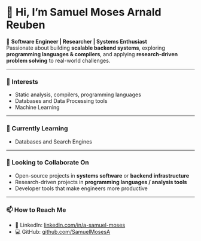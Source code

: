 # 👋 Hi, I’m Samuel Moses Arnald Reuben  

🚀 **Software Engineer | Researcher | Systems Enthusiast**  
Passionate about building **scalable backend systems**, exploring **programming languages & compilers**, and applying **research-driven problem solving** to real-world challenges.  

---

### 👀 Interests  
- Static analysis, compilers, programming languages
- Databases and Data Processing tools
- Machine Learning
---

### 🌱 Currently Learning  
- Databases and Search Engines

---

### 💞️ Looking to Collaborate On  
- Open-source projects in **systems software** or **backend infrastructure**  
- Research-driven projects in **programming languages / analysis tools**  
- Developer tools that make engineers more productive  

---

### 📫 How to Reach Me  
- 💼 LinkedIn: [linkedin.com/in/a-samuel-moses](https://linkedin.com/in/a-samuel-moses)  
- 💻 GitHub: [github.com/SamuelMosesA](https://github.com/SamuelMosesA)  
